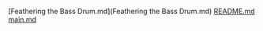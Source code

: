 [Feathering the Bass Drum.md](Feathering the Bass Drum.md)
[README.md](README.md)
[main.md](main.md)
